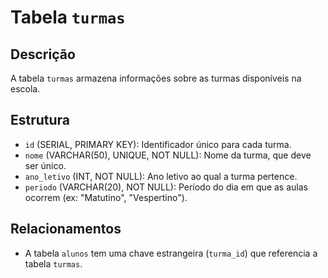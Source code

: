 # Tabela `turmas`

## Descrição
A tabela `turmas` armazena informações sobre as turmas disponíveis na escola.

## Estrutura
- `id` (SERIAL, PRIMARY KEY): Identificador único para cada turma.
- `nome` (VARCHAR(50), UNIQUE, NOT NULL): Nome da turma, que deve ser único.
- `ano_letivo` (INT, NOT NULL): Ano letivo ao qual a turma pertence.
- `periodo` (VARCHAR(20), NOT NULL): Período do dia em que as aulas ocorrem (ex: "Matutino", "Vespertino").

## Relacionamentos
- A tabela `alunos` tem uma chave estrangeira (`turma_id`) que referencia a tabela `turmas`.
